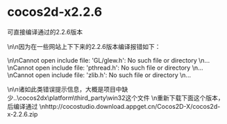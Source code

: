 # cocos2d-x2.2.6
可直接编译通过的2.2.6版本

\n\n因为在一些网站上下下来的2.2.6版本编译报错如下：

\n\nCannot open include file: 'GL/glew.h': No such file or directory
\n...
\nCannot open include file: 'pthread.h': No such file or directory
\n...
\nCannot open include file: 'zlib.h': No such file or directory
\n...

\n\n诸如此类错误提示信息，大概是项目中缺少..\cocos2dx\platform\third_party\win32这个文件 
\n重新下载下面这个版本，后编译通过
\nhttp://cocostudio.download.appget.cn/Cocos2D-X/cocos2d-x-2.2.6.zip
